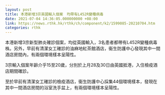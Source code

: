 ```yaml
---
layout: post
title: 本港新增3宗英國輸入個案　均帶有L452R變種病毒
date: 2021-07-04 14:36:05.000000000 +08:00
link: https://news.rthk.hk/rthk/ch/component/k2/1599085-20210704.htm
categories: rthk
---
```


本港新增3宗新型肺炎確診個案，均從英國輸入，3名患者都帶有L452R變種病毒株。另外，早前有清潔女工確診的油麻地紅茶館酒店，衞生防護中心發現其中一間酒店房間內，有兩個環境樣本呈陽性。

3宗輸入個案年齡介乎15至20歲，分別於上月28及30日由英國抵港，入住檢疫酒店期間確診。

至於早前有清潔女工確診的檢疫酒店，衞生防護中心採集44個環境樣本，發現在其中一間酒店房間的浴室洗手盆上，有兩個環境樣本呈陽性。
